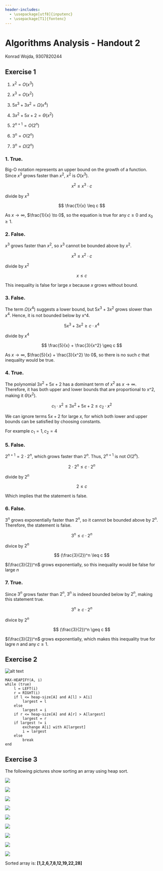 ```yaml
---
header-includes:
  - \usepackage[utf8]{inputenc}
  - \usepackage[T1]{fontenc}
---
```


# Algorithms Analysis - Handout 2

Konrad Wojda, 9307820244

## Exercise 1

1. $x^2 = O(x^3)$

2. $x^3 = O(x^2)$

3. $5x^3 + 3x^2 = \Omega(x^4)$

4. $3x^2 + 5x + 2 = \Theta(x^2)$

5. $2^{n+1} = O(2^n)$

6. $3^n = O(2^n)$

7. $3^n = \Omega(2^n)$


### 1. **True**.

Big-O notation represents an upper bound on the growth of a function. Since $x^3$ grows faster than $x^2$, $x^2$ is $O(x^3)$.

$$
x^2 \leq x^3 \cdot c
$$

divide by $x^3$

$$
\frac{1}{x} \leq c
$$

As $x \to \infty$, $\frac{1}{x} \to 0$, so the equation is true for any $c \geq 0$ and $x_0 \geq 1$.

### 2. **False**.
$x^3$ grows faster than $x^2$, so $x^3$ cannot be bounded above by $x^2$.

$$
x^3 \leq x^2 \cdot c
$$

divide by $x^2$

$$
x \leq c
$$

This inequality is false for large $x$ because $x$ grows without bound.

### 3. **False**.

The term $\Omega(x^4)$ suggests a lower bound, but $5x^3 + 3x^2$ grows slower than $x^4$. Hence, it is not bounded below by x^4.

$$
5x^3 + 3x^2 \geq c \cdot x^4
$$

divide by $x^4$

$$
\frac{5}{x} + \frac{3}{x^2} \geq c
$$

As $x \to \infty$, $\frac{5}{x} + \frac{3}{x^2} \to 0$, so there is no such $c$ that inequality would be true.


### 4. **True**.

The polynomial $3x^2 + 5x + 2$ has a dominant term of $x^2$ as $x \to \infty$. Therefore, it has both upper and lower bounds that are proportional to x^2, making it $\Theta(x^2)$.

$$
c_1 \cdot x^2 \leq 3x^2 + 5x + 2 \leq c_2 \cdot x^2
$$

We can ignore terms $5x + 2$ for large $x$, for which both lower and upper bounds can be satisfied by choosing constants.

For example $c_1 = 1, c_2 = 4$

### 5. **False**.
$2^{n+1} = 2 \cdot 2^n$, which grows faster than $2^n$. Thus, $2^{n+1}$ is not $O(2^n)$.

$$
2 \cdot 2^n \leq c \cdot 2^n
$$

divide by $2^n$

$$
2 \leq c
$$

Which implies that the statement is false.

### 6. **False**.
$3^n$ grows exponentially faster than $2^n$, so it cannot be bounded above by $2^n$. Therefore, the statement is false.

$$
3^n \leq c \cdot 2^n
$$

divice by $2^n$

$$
(\frac{3}{2})^n \leq c
$$

$(\frac{3}{2})^n$ grows exponentially, so this inequality would be false for large $n$

### 7. **True**.

Since $3^n$ grows faster than $2^n$, $3^n$ is indeed bounded below by $2^n$, making this statement true.

$$
3^n \geq c \cdot 2^n
$$

divice by $2^n$

$$
(\frac{3}{2})^n \geq c
$$

$(\frac{3}{2})^n$ grows exponentially, which makes this inequality true for lagre $n$ and any $c \geq 1$.

## Exercise 2

![alt text](image-1.png)

```
MAX-HEAPIFY(A, i)
while (true)
    l = LEFT(i)
    r = RIGHT(i)
    if l <= heap-size[A] and A[l] > A[i]
        largest = l
    else 
        largest = i
    if r <= heap-size[A] and A[r] > A[largest]
        largest = r
    if largest != i
        exchange A[i] with A[largest]
        i = largest
    else
        break
end
```

## Exercise 3

The following pictures show sorting an array using heap sort.

![](./heapsort-imgs/heap1.drawio.png)

![](./heapsort-imgs/heap2.drawio.png)

![](./heapsort-imgs/heap3.drawio.png)

![](./heapsort-imgs/heap4.drawio.png)

![](./heapsort-imgs/heap5.drawio.png)

![](./heapsort-imgs/heap6.drawio.png)

![](./heapsort-imgs/heap7.drawio.png)

![](./heapsort-imgs/heap8.drawio.png)

![](./heapsort-imgs/heap9.drawio.png)

Sorted array is: **[1,2,6,7,8,12,19,22,28]**